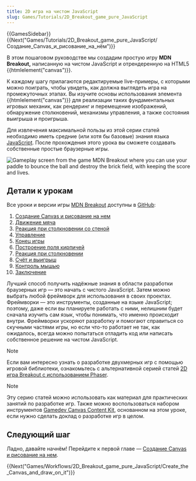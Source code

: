 ```yaml
---
title: 2D игра на чистом JavaScript
slug: Games/Tutorials/2D_Breakout_game_pure_JavaScript
---
```


{{GamesSidebar}}{{Next("Games/Tutorials/2D_Breakout_game_pure_JavaScript/Создание_Canvas_и_рисование_на_нём")}}

В этом пошаговом руководстве мы создадим простую игру **MDN Breakout,** написанную на чистом JavaScript и отрендеренную на HTML5 {{htmlelement("canvas")}}.

К каждому шагу прилагаются редактируемые live-примеры, с которыми можно поиграть, чтобы увидеть, как должна выглядеть игра на промежуточных этапах. Вы изучите основы использования элемента {{htmlelement("canvas")}} для реализации таких фундаментальных игровых механик, как рендеринг и перемещение изображений, обнаружение столкновений, механизмы управления, а также состояния выигрыша и проигрыша.

Для извлечения максимальной пользы из этой серии статей необходимо иметь средние (или хотя бы базовые) знания языка [JavaScript](/en-US/docs/Learn/Getting_started_with_the_web/JavaScript_basics). После прохождения этого урока вы сможете создавать собственные простые браузерные игры.

![Gameplay screen from the game MDN Breakout where you can use your paddle to bounce the ball and destroy the brick field, with keeping the score and lives.](mdn-breakout-gameplay.png)

## Детали к урокам

Все уроки и версии игры [MDN Breakout](http://breakout.enclavegames.com/lesson10.html) доступны в [GitHub](https://github.com/end3r/Canvas-gamedev-workshop):

1. [Создание Canvas и рисование на нем](/ru/docs/Games/Tutorials/2D_Breakout_game_pure_JavaScript/Create_the_Canvas_and_draw_on_it)
2. [Движение мяча](/ru/docs/Games/Tutorials/2D_Breakout_game_pure_JavaScript/Move_the_ball)
3. [Реакция при столкновении со стеной](/ru/docs/Games/Tutorials/2D_Breakout_game_pure_JavaScript/Bounce_off_the_walls)
4. [Управление](/ru/docs/Games/Tutorials/2D_Breakout_game_pure_JavaScript/Paddle_and_keyboard_controls)
5. [Конец игры](/ru/docs/Games/Tutorials/2D_Breakout_game_pure_JavaScript/Game_over)
6. [Построение поля кирпичей](/ru/docs/Games/Tutorials/2D_Breakout_game_pure_JavaScript/Build_the_brick_field)
7. [Реакция при столкновении](/ru/docs/Games/Tutorials/2D_Breakout_game_pure_JavaScript/Collision_detection)
8. [Счёт и выигрыш](/ru/docs/Games/Tutorials/2D_Breakout_game_pure_JavaScript/Track_the_score_and_win)
9. [Контроль мышью](/ru/docs/Games/Tutorials/2D_Breakout_game_pure_JavaScript/Mouse_controls)
10. [Заключение](/ru/docs/Games/Tutorials/2D_Breakout_game_pure_JavaScript/Finishing_up)

Лучший способ получить надёжные знания в области разработки браузерных игр — это начать с чистого JavaScript. Затем можно выбрать любой фреймворк для использования в своих проектах. Фреймворки — это инструменты, созданные на языке JavaScript; поэтому, даже если вы планируете работать с ними, нелишним будет сначала изучить сам язык, чтобы понимать, что именно происходит внутри. Фреймворки ускоряют разработку и помогают справиться со скучными частями игры, но если что-то работает не так, как ожидалось, всегда можно попытаться отладить код или написать собственное решение на чистом JavaScript.

> [!NOTE]
> Если вам интересно узнать о разработке двухмерных игр с помощью игровой библиотеки, ознакомьтесь с альтернативной серией статей [2D игра Breakout с использованием Phaser](/ru/docs/Games/Tutorials/2D_breakout_game_Phaser).

> [!NOTE]
> Эту серию статей можно использовать как материал для практических занятий по разработке игр. Также можно воспользоваться набором инструментов [Gamedev Canvas Content Kit](https://github.com/end3r/Gamedev-Canvas-Content-Kit), основанном на этом уроке, если нужно сделать доклад о разработке игр в целом.

## Следующий шаг

Ладно, давайте начнём! Перейдите к первой главе — [Создание Canvas и рисование на нем](/ru/docs/Games/Tutorials/2D_Breakout_game_pure_JavaScript/Create_the_Canvas_and_draw_on_it).

{{Next("Games/Workflows/2D_Breakout_game_pure_JavaScript/Create_the_Canvas_and_draw_on_it")}}
